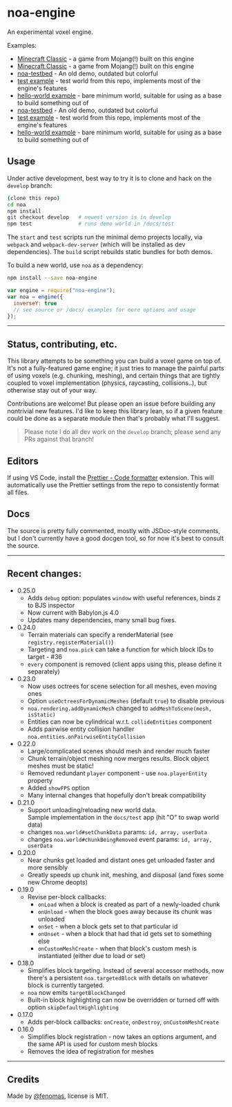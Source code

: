 # noa-engine

An experimental voxel engine.

Examples:

- [Minecraft Classic](https://classic.minecraft.net/) - a game from Mojang(!) built on this engine
- [Minecraft Classic](https://classic.minecraft.net/) - a game from Mojang(!) built on this engine
- [noa-testbed](https://andyhall.github.io/noa-testbed/) - An old demo, outdated but colorful
- [test example](https://andyhall.github.io/noa/test/) - test world from this repo, implements most of the engine's features
- [hello-world example](https://andyhall.github.io/noa/hello-world/) - bare minimum world, suitable for using as a base to build something out of
- [noa-testbed](https://andyhall.github.io/noa-testbed/) - An old demo, outdated but colorful
- [test example](https://andyhall.github.io/noa/test/) - test world from this repo, implements most of the engine's features
- [hello-world example](https://andyhall.github.io/noa/hello-world/) - bare minimum world, suitable for using as a base to build something out of

## Usage

Under active development, best way to try it is to clone and hack on the `develop` branch:

```sh
(clone this repo)
cd noa
npm install
git checkout develop   # newest version is in develop
npm test               # runs demo world in /docs/test
```

The `start` and `test` scripts run the minimal demo projects locally, via `webpack` and `webpack-dev-server` (which will be installed as dev dependencies). The `build` script rebuilds static bundles for both demos.

To build a new world, use `noa` as a dependency:

```sh
npm install --save noa-engine
```

```js
var engine = require("noa-engine");
var noa = engine({
  inverseY: true
  // see source or /docs/ examples for more options and usage
});
```

---

## Status, contributing, etc.

This library attempts to be something you can build a voxel game on top of. It's not a fully-featured game engine; it just tries to manage the painful parts of using voxels (e.g. chunking, meshing), and certain things that are tightly coupled to voxel implementation (physics, raycasting, collisions..), but otherwise stay out of your way.

Contributions are welcome! But please open an issue before building any nontrivial new features. I'd like to keep this library lean, so if a given feature could be done as a separate module then that's probably what I'll suggest.

> Please note I do all dev work on the `develop` branch; please send any PRs against that branch!

## Editors

If using VS Code, install the [Prettier - Code formatter](https://marketplace.visualstudio.com/items?itemName=esbenp.prettier-vscode) extension. This will automatically use the Prettier settings from the repo to consistently format all files.

## Docs

The source is pretty fully commented, mostly with JSDoc-style comments, but I don't currently have a good docgen tool, so for now it's best to consult the source.

---

## Recent changes:

- 0.25.0
  - Adds `debug` option: populates `window` with useful references, binds `Z` to BJS inspector
  - Now current with Babylon.js 4.0
  - Updates many dependencies, many small bug fixes.
- 0.24.0
  - Terrain materials can specify a renderMaterial (see `registry.registerMaterial()`)
  - Targeting and `noa.pick` can take a function for which block IDs to target - #36
  - `every` component is removed (client apps using this, please define it separately)
- 0.23.0
  - Now uses octrees for scene selection for all meshes, even moving ones
  - Option `useOctreesForDynamicMeshes` (default `true`) to disable previous
  - `noa.rendering.addDynamicMesh` changed to `addMeshToScene(mesh, isStatic)`
  - Entities can now be cylindrical w.r.t. `collideEntities` component
  - Adds pairwise entity collision handler `noa.entities.onPairwiseEntityCollision`
- 0.22.0
  - Large/complicated scenes should mesh and render much faster
  - Chunk terrain/object meshing now merges results. Block object meshes must be static!
  - Removed redundant `player` component - use `noa.playerEntity` property
  - Added `showFPS` option
  - Many internal changes that hopefully don't break compatibility
- 0.21.0
  - Support unloading/reloading new world data.  
    Sample implementation in the `docs/test` app (hit "O" to swap world data)
  - changes `noa.world#setChunkData` params: `id, array, userData`
  - changes `noa.world#chunkBeingRemoved` event params: `id, array, userData`
- 0.20.0
  - Near chunks get loaded and distant ones get unloaded faster and more sensibly
  - Greatly speeds up chunk init, meshing, and disposal (and fixes some new Chrome deopts)
- 0.19.0
  - Revise per-block callbacks:
    - `onLoad` when a block is created as part of a newly-loaded chunk
    - `onUnload` - when the block goes away because its chunk was unloaded
    - `onSet` - when a block gets set to that particular id
    - `onUnset` - when a block that had that id gets set to something else
    - `onCustomMeshCreate` - when that block's custom mesh is instantiated (either due to load or set)
- 0.18.0
  - Simplifies block targeting. Instead of several accessor methods, now there's a persistent `noa.targetedBlock` with details on whatever block is currently targeted.
  - `noa` now emits `targetBlockChanged`
  - Built-in block highlighting can now be overridden or turned off with option `skipDefaultHighlighting`
- 0.17.0
  - Adds per-block callbacks: `onCreate`, `onDestroy`, `onCustomMeshCreate`
- 0.16.0
  - Simplifies block registration - now takes an options argument, and the same API is used for custom mesh blocks
  - Removes the idea of registration for meshes

---

## Credits

Made by [@fenomas](https://twitter.com/fenomas), license is MIT.
